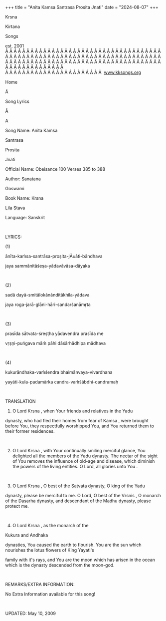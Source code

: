 +++ 
title = "Anita Kamsa Santrasa Prosita Jnati"
date = "2024-08-07"
+++

Krsna
 
Kirtana
 
Songs

est. 2001
Â Â Â Â Â Â Â Â Â Â Â Â Â Â Â Â Â Â Â Â Â Â Â Â Â Â Â Â Â Â Â Â Â Â Â Â Â Â Â Â Â Â Â Â Â Â Â Â Â Â Â Â Â Â Â Â Â Â Â Â Â Â Â Â Â Â Â Â Â Â Â Â Â Â Â Â Â Â Â Â Â Â Â Â Â Â Â Â Â Â Â Â Â Â Â Â Â Â Â Â Â Â Â Â Â Â Â Â Â Â Â Â Â Â Â Â Â Â Â Â Â Â Â Â Â  
Â Â Â Â Â Â Â Â Â Â Â Â Â Â Â Â Â Â Â Â Â Â Â  
www.kksongs.org








Home


Ã 
 
Song Lyrics
 
Ã 
 
A


Song Name: Anita 
Kamsa
 
Santrasa
 
Prosita
 
Jnati


Official Name: Obeisance 100 Verses 385 to 388


Author: 
Sanatana
 
Goswami


Book Name: 
Krsna

Lila 
Stava


Language: 
Sanskrit


 


LYRICS:


(1)


ānīta-kaḿsa-santrāsa-proṣita-jÃ±āti-bāndhava



jaya
sammānitāśeṣa-yādavāvāsa-dāyaka 


 


(2)


sadā
dayā-smitālokānānditākhila-yādava 


jaya roga-jarā-glāni-hāri-sandarśanāmṛta 


 


(3)


prasīda sātvata-śreṣṭha yādavendra
prasīda me 


vṛṣṇi-puńgava māḿ pāhi
dāśārhādhipa mādhava


 


(4)


kukurāndhaka-vaḿśendra bhaimānvaya-vivardhana 


yayāti-kula-padamārka
candra-vaḿśābdhi-candramaḥ


 


TRANSLATION


1) O Lord 
Krsna
, when 
Your
 friends and relatives in the 
Yadu

dynasty, who had fled their homes from fear of 
Kamsa
,
were brought before You, they respectfully worshipped You, and You returned
them to their former residences.


 


2) O Lord 
Krsna
, with 
Your
 continually smiling merciful glance, You delighted all
the members of the 
Yadu
 dynasty. The nectar of the
sight of 
You
 removes the influence of old-age and
disease, which diminish the powers of the living entities. O Lord, all glories
unto 
You
.


 


3) O Lord 
Krsna
, O best of the 
Satvata
 dynasty, O king of the 
Yadu

dynasty, please be merciful to me. O Lord, O best of the 
Vrsnis
,
O monarch of the 
Dasarha
 dynasty, and descendant of
the 
Madhu
 dynasty, please protect me.


 


4) O Lord 
Krsna
, as the monarch of the

Kukura
 and 
Andhaka

dynasties, 
You
 caused the earth to flourish. You are
the sun which nourishes the lotus flowers of King 
Yayati's

family with 
it's
 rays, and You are the moon which has
arisen in the ocean which is the dynasty descended from the moon-god.


 


REMARKS/EXTRA INFORMATION:


No
Extra Information available for this song!


 


UPDATED:
 May 10, 2009
